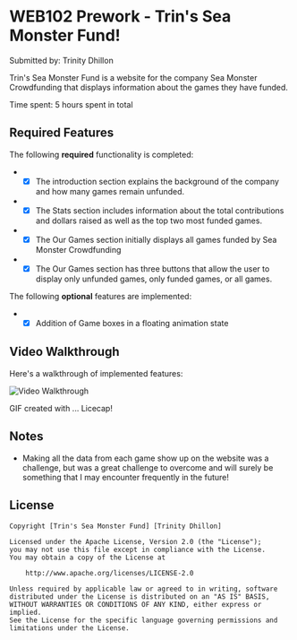 # WEB102 Prework - Trin's Sea Monster Fund!

Submitted by: Trinity Dhillon

Trin's Sea Monster Fund is a website for the company Sea Monster Crowdfunding that displays information about the games they have funded.

Time spent: 5 hours spent in total

## Required Features

The following **required** functionality is completed:

* -[x] The introduction section explains the background of the company and how many games remain unfunded.
* -[x] The Stats section includes information about the total contributions and dollars raised as well as the top two most funded games.
* -[x] The Our Games section initially displays all games funded by Sea Monster Crowdfunding
* -[x] The Our Games section has three buttons that allow the user to display only unfunded games, only funded games, or all games.

The following **optional** features are implemented:

* -[x] Addition of Game boxes in a floating animation state

## Video Walkthrough

Here's a walkthrough of implemented features:

<img src='https://i.imgur.com/1jz50tK.gif' title='Video Walkthrough' width='' alt='Video Walkthrough' />

<!-- Replace this with whatever GIF tool you used! -->
GIF created with ... Licecap! 
<!-- Recommended tools:
[Kap](https://getkap.co/) for macOS
[ScreenToGif](https://www.screentogif.com/) for Windows
[peek](https://github.com/phw/peek) for Linux. -->

## Notes

- Making all the data from each game show up on the website was a challenge, but was a great challenge to overcome and will surely be something that I may encounter frequently in the future!

## License

    Copyright [Trin's Sea Monster Fund] [Trinity Dhillon]

    Licensed under the Apache License, Version 2.0 (the "License");
    you may not use this file except in compliance with the License.
    You may obtain a copy of the License at

        http://www.apache.org/licenses/LICENSE-2.0

    Unless required by applicable law or agreed to in writing, software
    distributed under the License is distributed on an "AS IS" BASIS,
    WITHOUT WARRANTIES OR CONDITIONS OF ANY KIND, either express or implied.
    See the License for the specific language governing permissions and
    limitations under the License.
